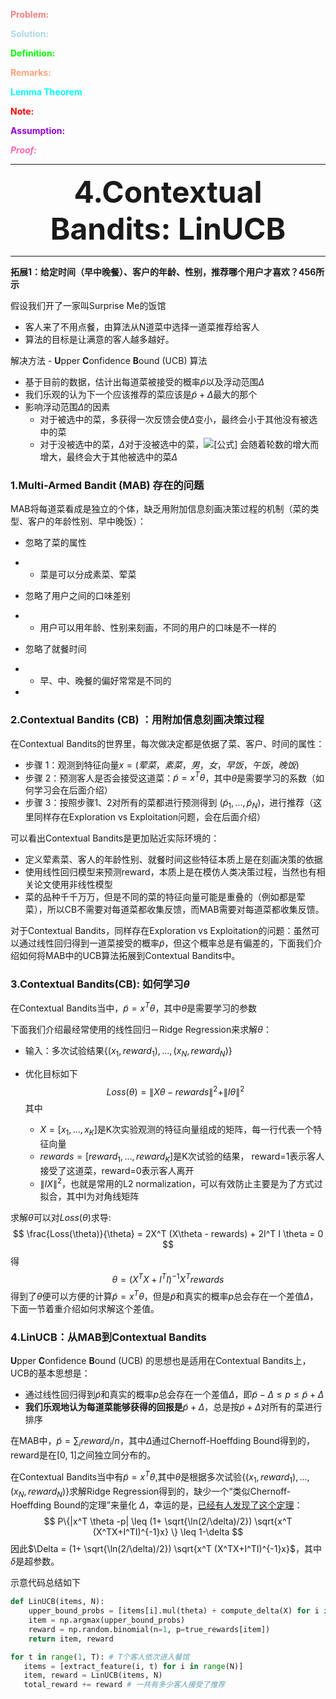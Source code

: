 <font color=LightCoral>**Problem:**</font>

<font color=LightBlue >**Solution:**</font>

<font color=Lime  >**Definition:**</font>

<font color=LightSalmon >**Remarks:**</font>

<font color=Aqua >**Lemma Theorem**</font>

<font color=Red >**Note:**</font>

<font color=DarkViolet >**Assumption:**</font>

<font color=HotPink >***Proof:***</font>

---

<center> <font size=8 ><b>4.Contextual Bandits: LinUCB</b></font></center> 

---





**拓展1：给定时间（早中晚餐）、客户的年龄、性别，推荐哪个用户才喜欢？456所示**



假设我们开了一家叫Surprise Me的饭馆

- 客人来了不用点餐，由算法从N道菜中选择一道菜推荐给客人
- 算法的目标是让满意的客人越多越好。

解决方法 - **U**pper **C**onfidence **B**ound (UCB) 算法



- 基于目前的数据，估计出每道菜被接受的概率$\tilde{p}$以及浮动范围$\Delta$
- 我们乐观的认为下一个应该推荐的菜应该是$\tilde{p} + \Delta$最大的那个
- 影响浮动范围$\Delta$的因素
  - 对于被选中的菜，多获得一次反馈会使$\Delta$变小，最终会小于其他没有被选中的菜
  - 对于没被选中的菜，$\Delta$对于没被选中的菜，![[公式]](https://www.zhihu.com/equation?tex=%5CDelta) 会随着轮数的增大而增大，最终会大于其他被选中的菜$\Delta$



### 1.Multi-Armed **B**andit (MAB) 存在的问题

MAB将每道菜看成是独立的个体，缺乏用附加信息刻画决策过程的机制（菜的类型、客户的年龄性别、早中晚饭）：

- 忽略了菜的属性

- - 菜是可以分成素菜、荤菜

- 忽略了用户之间的口味差别

- - 用户可以用年龄、性别来刻画，不同的用户的口味是不一样的

- 忽略了就餐时间

- - 早、中、晚餐的偏好常常是不同的

- 

### 2.**C**ontextual **B**andits (CB) ：用附加信息刻画决策过程

在Contextual Bandits的世界里，每次做决定都是依据了菜、客户、时间的属性：

- 步骤 1：观测到特征向量$x = (荤菜，素菜，男，女，早饭，午饭，晚饭)$
- 步骤 2：预测客人是否会接受这道菜：$\tilde{p} = x^T \theta$，其中$\theta$是需要学习的系数（如何学习会在后面介绍）
- 步骤 3：按照步骤1、2对所有的菜都进行预测得到 $(\tilde{p}_1,...,\tilde{p}_N)$，进行推荐（这里同样存在Exploration vs Exploitation问题，会在后面介绍）

可以看出Contextual Bandits是更加贴近实际环境的：

- 定义荤素菜、客人的年龄性别、就餐时间这些特征本质上是在刻画决策的依据
- 使用线性回归模型来预测reward，本质上是在模仿人类决策过程，当然也有相关论文使用非线性模型
- 菜的品种千千万万，但是不同的菜的特征向量可能是重叠的（例如都是荤菜），所以CB不需要对每道菜都收集反馈，而MAB需要对每道菜都收集反馈。

对于Contextual Bandits，同样存在Exploration vs Exploitation的问题：虽然可以通过线性回归得到一道菜接受的概率$\tilde{p}$，但这个概率总是有偏差的，下面我们介绍如何将MAB中的UCB算法拓展到Contextual Bandits中。



### 3.Contextual Bandits(CB): 如何学习$\theta$

在Contextual Bandits当中，$\tilde{p} = x^T \theta$，其中$\theta$是需要学习的参数

下面我们介绍最经常使用的线性回归－Ridge Regression来求解$\theta$：

- 输入：多次试验结果$\{(x_1,reward_1),...,(x_N,reward_N)\}$

- 优化目标如下
  $$
  Loss(\theta) = \| X\theta - rewards\|^2 + \| I\theta\|^2
  $$
  其中

  - $X=[x_1,...,x_K]$是K次实验观测的特征向量组成的矩阵，每一行代表一个特征向量
  - $rewards = [reward_1,...,reward_K]$是K次试验的结果， reward=1表示客人接受了这道菜，reward=0表示客人离开
  - $\|IX\|^2$，也就是常用的L2 normalization，可以有效防止主要是为了方式过拟合，其中I为对角线矩阵

求解$\theta$可以对$Loss(\theta)$求导:
$$
\frac{Loss(\theta)}{\theta} = 2X^T (X\theta - rewards) + 2I^T I \theta = 0
$$
得
$$
\theta = (X^TX+I^TI)^{-1}X^T rewards
$$
得到了$\theta$便可以方便的计算$\tilde{p} = x^T \theta$，但是$\tilde{p}$和真实的概率$p$总会存在一个差值$\Delta$，下面一节着重介绍如何求解这个差值。



### 4.LinUCB：从MAB到Contextual Bandits

**U**pper **C**onfidence **B**ound (UCB) 的思想也是适用在Contextual Bandits上，UCB的基本思想是：

- 通过线性回归得到$\tilde{p}$和真实的概率$p$总会存在一个差值$\Delta$，即$\tilde{p} - \Delta \leq p \leq \tilde{p} + \Delta$
- **我们乐观地认为每道菜能够获得的回报是**$\tilde{p}+\Delta$，总是按$\tilde{p}+\Delta$对所有的菜进行排序

在MAB中，$\tilde{p} = \sum_i reward_i/n$，其中$\Delta$通过Chernoff-Hoeffding Bound得到的，reward是在[0, 1]之间独立同分布的。

在Contextual Bandits当中有$\tilde{p} = x^T \theta$,其中$\theta$是根据多次试验$\{(x_1,reward_1),...,(x_N,reward_N)\}$求解Ridge Regression得到的，缺少一个“类似Chernoff-Hoeffding Bound的定理”来量化 $\Delta$，幸运的是，[已经有人发现了这个定理](https://link.zhihu.com/?target=https%3A//arxiv.org/pdf/1205.2606)：
$$
P\{|x^T \theta -p| \leq (1+ \sqrt{\ln(2/\delta)/2}) \sqrt{x^T (X^TX+I^TI)^{-1}x}  \} \leq 1-\delta
$$
因此$\Delta =  (1+ \sqrt{\ln(2/\delta)/2}) \sqrt{x^T (X^TX+I^TI)^{-1}x}$，其中$\delta$是超参数。

示意代码总结如下

```python
def LinUCB(items, N):
    upper_bound_probs = [items[i].mul(theta) + compute_delta(X) for i in range(N)]
    item = np.argmax(upper_bound_probs)
    reward = np.random.binomial(n=1, p=true_rewards[item])
    return item, reward

for t in range(1, T): # T个客人依次进入餐馆
   items = [extract_feature(i, t) for i in range(N)]       
   item, reward = LinUCB(items, N)
   total_reward += reward # 一共有多少客人接受了推荐
```

